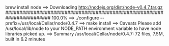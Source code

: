 
brew install node
==> Downloading http://nodejs.org/dist/node-v0.4.7.tar.gz
######################################################################## 100.0%
==> ./configure --prefix=/usr/local/Cellar/node/0.4.7
==> make install
==> Caveats
Please add /usr/local/lib/node to your NODE_PATH environment variable to have node libraries picked up.
==> Summary
/usr/local/Cellar/node/0.4.7: 72 files, 7.5M, built in 6.2 minutes
